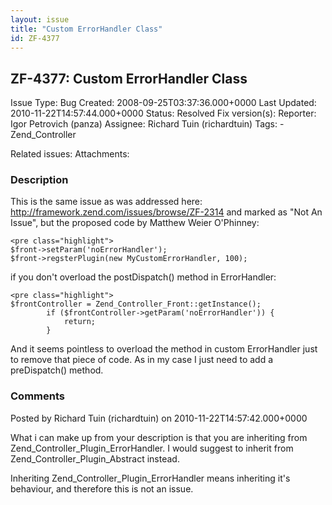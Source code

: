 ```yaml
---
layout: issue
title: "Custom ErrorHandler Class"
id: ZF-4377
---
```


ZF-4377: Custom ErrorHandler Class
----------------------------------

 Issue Type: Bug Created: 2008-09-25T03:37:36.000+0000 Last Updated: 2010-11-22T14:57:44.000+0000 Status: Resolved Fix version(s): 
 Reporter:  Igor Petrovich (panza)  Assignee:  Richard Tuin (richardtuin)  Tags: - Zend\_Controller
 
 Related issues: 
 Attachments: 
### Description

This is the same issue as was addressed here: <http://framework.zend.com/issues/browse/ZF-2314> and marked as "Not An Issue", but the proposed code by Matthew Weier O'Phinney:

 
    <pre class="highlight">
    $front->setParam('noErrorHandler');
    $front->regsterPlugin(new MyCustomErrorHandler, 100);


if you don't overload the postDispatch() method in ErrorHandler:

 
    <pre class="highlight">
    $frontController = Zend_Controller_Front::getInstance();
            if ($frontController->getParam('noErrorHandler')) {
                return;
            }


And it seems pointless to overload the method in custom ErrorHandler just to remove that piece of code. As in my case I just need to add a preDispatch() method.

 

 

### Comments

Posted by Richard Tuin (richardtuin) on 2010-11-22T14:57:42.000+0000

What i can make up from your description is that you are inheriting from Zend\_Controller\_Plugin\_ErrorHandler. I would suggest to inherit from Zend\_Controller\_Plugin\_Abstract instead.

Inheriting Zend\_Controller\_Plugin\_ErrorHandler means inheriting it's behaviour, and therefore this is not an issue.

 

 